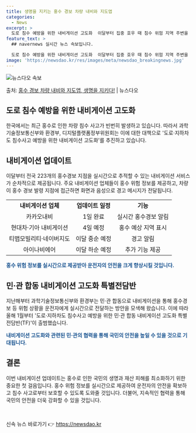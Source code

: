```yaml
---
title: 생명을 지키는 홍수 경보 차량 내비와 지도앱
categories:
  - News
excerpt: >
  도로 침수 예방을 위한 내비게이션 고도화  이달부터 집중 호우 때 침수 위험 지역 주변을 운행하는 차량은 내…
feature_text: >
  ## navernews 실시간 뉴스 속보입니다.

  도로 침수 예방을 위한 내비게이션 고도화  이달부터 집중 호우 때 침수 위험 지역 주변을 운행하는 차량은 내…
image: 'https://newsdao.kr/res/images/meta/newsdao_breakingnews.jpg'
---
```


![뉴스다오 속보](https://newsdao.kr/res/images/meta/newsdao_breakingnews.jpg)

<p>출처: <a href="https://newsdao.kr/4551" rel="dofollow">홍수 경보 차량 내비와 지도앱, 생명을 지키다!</a> | 뉴스다오</p>

<h2 data-ke-size="size26">도로 침수 예방을 위한 내비게이션 고도화</h2>

한국에서는 최근 홍수로 인한 차량 침수 사고가 빈번히 발생하고 있습니다. 따라서 과학기술정보통신부와 환경부, 디지털플랫폼정부위원회는 이에 대한 대책으로 '도로·지하차도 침수사고 예방을 위한 내비게이션 고도화'를 추진하고 있습니다. 

<h2 data-ke-size="size24">내비게이션 업데이트</h2>

이달부터 전국 223개의 홍수경보 지점을 실시간으로 추적할 수 있는 내비게이션 서비스가 순차적으로 제공됩니다. 주요 내비게이션 업체들이 홍수 위험 정보를 제공하고, 차량이 홍수 경보 발령 지점에 접근하면 화면과 음성으로 경고 메시지가 전달됩니다.

<table>
  <tr>
    <td style="text-align: center; height: 17px;"><b>내비게이션 업체</b></td>
    <td style="text-align: center; height: 17px;"><b>업데이트 일정</b></td>
    <td style="text-align: center; height: 17px;"><b>기능</b></td>
  </tr>
  <tr>
    <td style="text-align: center; height: 17px;">카카오내비</td>
    <td style="text-align: center; height: 17px;">1일 완료</td>
    <td style="text-align: center; height: 17px;">실시간 홍수경보 알림</td>
  </tr>
  <tr>
    <td style="text-align: center; height: 17px;">현대차·기아 내비게이션</td>
    <td style="text-align: center; height: 17px;">4일 예정</td>
    <td style="text-align: center; height: 17px;">홍수 예상 지역 표시</td>
  </tr>
  <tr>
    <td style="text-align: center; height: 17px;">티맵모빌리티·네이버지도</td>
    <td style="text-align: center; height: 17px;">이달 중순 예정</td>
    <td style="text-align: center; height: 17px;">경고 알림</td>
  </tr>
  <tr>
    <td style="text-align: center; height: 17px;">아이나비에어</td>
    <td style="text-align: center; height: 17px;">이달 하순 예정</td>
    <td style="text-align: center; height: 17px;">추가 기능 제공</td>
  </tr>
</table>

<b><span style="color: #1a5490;">홍수 위험 정보를 실시간으로 제공받아 운전자의 안전을 크게 향상시킬 것입니다.</span></b>

<h2 data-ke-size="size24">민·관 합동 내비게이션 고도화 특별전담반</h2>

지난해부터 과학기술정보통신부와 환경부는 민·관 합동으로 내비게이션을 통해 홍수경보 등 위험 상황을 운전자에게 실시간으로 전달하는 방안을 모색해 왔습니다. 이에 따라 올해 1월부터 '도로·지하차도 침수사고 예방을 위한 민·관 합동 내비게이션 고도화 특별전담반(TF)'이 출범했습니다.

<b><span style="color: #1a5490;">내비게이션 고도화와 관련된 민·관의 협력을 통해 국민의 안전을 높일 수 있을 것으로 기대됩니다.</span></b>

<h2 data-ke-size="size24">결론</h2>

이번 내비게이션 업데이트는 홍수로 인한 국민의 생명과 재산 피해를 최소화하기 위한 중요한 첫 걸음입니다. 홍수 위험 정보를 실시간으로 제공하여 운전자의 안전을 확보하고 침수 사고로부터 보호할 수 있도록 도와줄 것입니다. 더불어, 지속적인 협력을 통해 국민의 안전을 더욱 강화할 수 있을 것입니다.

<p data-ke-size="size16">&nbsp;</p> 

신속 뉴스 바로가기 👉 <a href="https://newsdao.kr" rel="dofollow">https://newsdao.kr</a>



